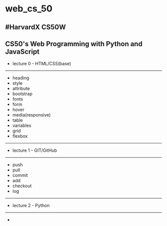 # web_cs_50

#HarvardX CS50W
-----------------------------------------------------------------------
CS50's Web Programming with Python and JavaScript
----------------------------------------------------------------------
- lecture 0 - HTML/CSS(base)
---------------------------------------------------------------------
  - heading
  - style
  - attribute
  - bootstrap
  - fonts
  - form
  - hover
  - media(responsive)
  - table
  - variables
  - grid
  - flexbox
----------------------------------------------------------------------
- lecture 1 - GIT/GitHub
----------------------------------------------------------------------
  - push
  - pull
  - commit
  - add
  - checkout
  - log
----------------------------------------------------------------------
- lecture 2 - Python
----------------------------------------------------------------------
- 

